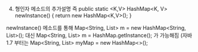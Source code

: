 4. 형인자 메소드의 추가설명
즉 
public static <K,V> HashMap<K, V> newInstance() {
	return new HashMap<K,V>();
}

newInstance() 메소드를 통해 Map<String, List<String>> m = new HashMap<String, List<String>>();
대신 Map<String, List<String>> m = HashMap.getInstance(); 가 가능해짐
(자바 1.7 부터는 Map<String, List<String>> myMap = new HashMap<>();
